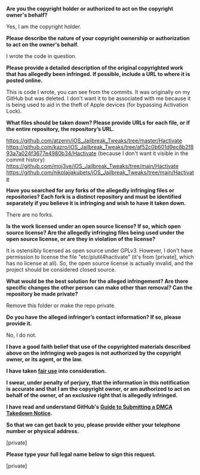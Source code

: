 **Are you the copyright holder or authorized to act on the copyright owner's behalf?**

Yes, I am the copyright holder.

**Please describe the nature of your copyright ownership or authorization to act on the owner's behalf.**

I wrote the code in question.

**Please provide a detailed description of the original copyrighted work that has allegedly been infringed. If possible, include a URL to where it is posted online.**

This is code I wrote, you can see from the commits. It was originally on my GitHub but was deleted. I don't want it to be associated with me because it is being used to aid in the theft of Apple devices (for bypassing Activation Lock).

**What files should be taken down? Please provide URLs for each file, or if the entire repository, the repository’s URL.**

https://github.com/atzenn/iOS_Jailbreak_Tweaks/tree/master/Hactivate  
https://github.com/kazro/iOS_Jailbreak_Tweaks/tree/af52c0b601d9ec8b2f893a7a024f3677e4980b34/Hactivate (because I don't want it visible in the commit history)  
https://github.com/moj3ve/iOS_Jailbreak_Tweaks/tree/main/Hactivate  
https://github.com/nikolajjakubets/iOS_Jailbreak_Tweaks/tree/main/Hactivate

**Have you searched for any forks of the allegedly infringing files or repositories? Each fork is a distinct repository and must be identified separately if you believe it is infringing and wish to have it taken down.**

There are no forks.

**Is the work licensed under an open source license? If so, which open source license? Are the allegedly infringing files being used under the open source license, or are they in violation of the license?**

It is ostensibly licensed as open source under GPLv3. However, I don't have permission to license the file "etc/plutil4hactivate" (it's from [private], which has no license at all). So, the open source license is actually invalid, and the project should be considered closed source.

**What would be the best solution for the alleged infringement? Are there specific changes the other person can make other than removal? Can the repository be made private?**

Remove this folder or make the repo private.

**Do you have the alleged infringer’s contact information? If so, please provide it.**

No, I do not.

**I have a good faith belief that use of the copyrighted materials described above on the infringing web pages is not authorized by the copyright owner, or its agent, or the law.**

**I have taken <a href="https://www.lumendatabase.org/topics/22">fair use</a> into consideration.**

**I swear, under penalty of perjury, that the information in this notification is accurate and that I am the copyright owner, or am authorized to act on behalf of the owner, of an exclusive right that is allegedly infringed.**

**I have read and understand GitHub's <a href="https://docs.github.com/articles/guide-to-submitting-a-dmca-takedown-notice/">Guide to Submitting a DMCA Takedown Notice</a>.**

**So that we can get back to you, please provide either your telephone number or physical address.**

[private]

**Please type your full legal name below to sign this request.**

[private]
